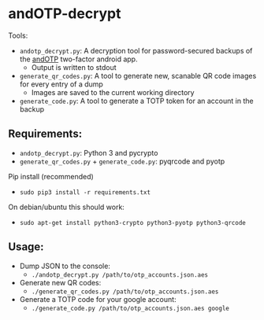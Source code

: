 # andOTP-decrypt

Tools:
 - `andotp_decrypt.py`: A decryption tool for password-secured backups of the [andOTP](https://github.com/flocke/andOTP) two-factor android app.
   - Output is written to stdout
 - `generate_qr_codes.py`: A tool to generate new, scanable QR code images for every entry of a dump
   - Images are saved to the current working directory
 - `generate_code.py`: A tool to generate a TOTP token for an account in the backup

## Requirements:
 - `andotp_decrypt.py`: Python 3 and pycrypto
 - `generate_qr_codes.py` + `generate_code.py`: pyqrcode and pyotp
 
Pip install (recommended)
 - `sudo pip3 install -r requirements.txt` 

On debian/ubuntu this should work:
 - `sudo apt-get install python3-crypto python3-pyotp python3-qrcode`

## Usage:
 - Dump JSON to the console:
   - `./andotp_decrypt.py /path/to/otp_accounts.json.aes`
 - Generate new QR codes:
   - `./generate_qr_codes.py /path/to/otp_accounts.json.aes`
 - Generate a TOTP code for your google account:
   - `./generate_code.py /path/to/otp_accounts.json.aes google`
